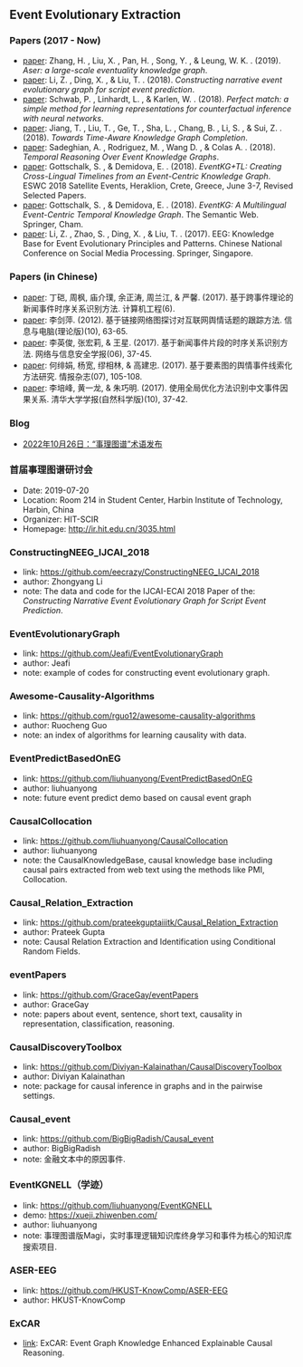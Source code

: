 ## **Event Evolutionary Extraction**


### Papers (2017 - Now)
  * [paper](https://arxiv.org/abs/1905.00270): Zhang, H. , Liu, X. , Pan, H. , Song, Y. , & Leung, W. K. . (2019). *Aser: a large-scale eventuality knowledge graph*.
  * [paper](https://arxiv.org/abs/1805.05081): Li, Z. , Ding, X. , & Liu, T. . (2018). *Constructing narrative event evolutionary graph for script event prediction*.
  * [paper](https://arxiv.org/abs/1810.00656v1): Schwab, P. , Linhardt, L. , & Karlen, W. . (2018). *Perfect match: a simple method for learning representations for counterfactual inference with neural networks*.
  * [paper](https://paperswithcode.com/paper/towards-time-aware-knowledge-graph-completion): Jiang, T. , Liu, T. , Ge, T. , Sha, L. , Chang, B. , Li, S. , & Sui, Z. . (2018). *Towards Time-Aware Knowledge Graph Completion*.
  * [paper](https://dsr.cise.ufl.edu/temporal-reasoning-over-event-knowledge-graphs/): Sadeghian, A. , Rodriguez, M. , Wang D. , & Colas A. . (2018). *Temporal Reasoning Over Event Knowledge Graphs*.
  * [paper](https://link.springer.com/chapter/10.1007/978-3-319-98192-5_31): Gottschalk, S. , & Demidova, E. . (2018). *EventKG+TL: Creating Cross-Lingual Timelines from an Event-Centric Knowledge Graph*. ESWC 2018 Satellite Events, Heraklion, Crete, Greece, June 3-7, Revised Selected Papers. 
  * [paper](https://www.researchgate.net/publication/325529405_EventKG_A_Multilingual_Event-Centric_Temporal_Knowledge_Graph): Gottschalk, S. , & Demidova, E. . (2018). *EventKG: A Multilingual Event-Centric Temporal Knowledge Graph*. The Semantic Web. Springer, Cham.
  * [paper](https://link.springer.com/chapter/10.1007/978-981-10-6805-8_4): Li, Z. , Zhao, S. , Ding, X. , & Liu, T. . (2017). EEG: Knowledge Base for Event Evolutionary Principles and Patterns. Chinese National Conference on Social Media Processing. Springer, Singapore.

### Papers (in Chinese)
  * [paper](http://www.cnki.com.cn/Article/CJFDTOTAL-JSJC201706031.htm): 丁硙, 周枫, 庙介璞, 余正涛, 周兰江, & 严馨. (2017). 基于跨事件理论的新闻事件时序关系识别方法. 计算机工程(6).
  * [paper](http://www.cnki.com.cn/Article/CJFDTotal-XXDL201210040.htm): 李剑萍. (2012). 基于链接网络图探讨对互联网舆情话题的跟踪方法. 信息与电脑(理论版)(10), 63-65.
  * [paper](http://www.cnki.com.cn/Article/CJFDTotal-WXAQ201706004.htm): 李英俊, 张宏莉, & 王星. (2017). 基于新闻事件片段的时序关系识别方法. 网络与信息安全学报(06), 37-45.
  * [paper](http://www.cnki.com.cn/Article/CJFDTOTAL-QBZZ201707018.htm): 何绯娟, 杨宽, 缪相林, & 高建忠. (2017). 基于要素图的舆情事件线索化方法研究. 情报杂志(07), 105-108.
  * [paper](http://www.cnki.com.cn/Article/CJFDTOTAL-QHXB201710006.htm): 李培峰, 黄一龙, & 朱巧明. (2017). 使用全局优化方法识别中文事件因果关系. 清华大学学报(自然科学版)(10), 37-42.

### Blog
  * [2022年10月26日：“事理图谱”术语发布](https://mp.weixin.qq.com/s/s-RLF6bPivHK5RsOU5A2lw)

### 首届事理图谱研讨会
  * Date: 2019-07-20
  * Location:  Room 214 in Student Center, Harbin Institute of Technology, Harbin, China
  * Organizer: HIT-SCIR
  * Homepage: http://ir.hit.edu.cn/3035.html

### ConstructingNEEG_IJCAI_2018
  * link: https://github.com/eecrazy/ConstructingNEEG_IJCAI_2018
  * author: Zhongyang Li 
  * note: The data and code for the IJCAI-ECAI 2018 Paper of the: *Constructing Narrative Event Evolutionary Graph for Script Event Prediction*.

### EventEvolutionaryGraph
  * link: https://github.com/Jeafi/EventEvolutionaryGraph
  * author: Jeafi
  * note: example of codes for constructing event evolutionary graph.

### Awesome-Causality-Algorithms
  * link: https://github.com/rguo12/awesome-causality-algorithms
  * author: Ruocheng Guo 
  * note: an index of algorithms for learning causality with data.

### EventPredictBasedOnEG
  * link: https://github.com/liuhuanyong/EventPredictBasedOnEG
  * author: liuhuanyong
  * note: future event predict demo based on causal event graph

### CausalCollocation
  * link: https://github.com/liuhuanyong/CausalCollocation
  * author: liuhuanyong
  * note: the CausalKnowledgeBase, causal knowledge base including causal pairs extracted from web text using the methods like PMI, Collocation.
  
### Causal_Relation_Extraction
  * link: https://github.com/prateekguptaiiitk/Causal_Relation_Extraction
  * author: Prateek Gupta 
  * note: Causal Relation Extraction and Identification using Conditional Random Fields.
  
### eventPapers
  * link: https://github.com/GraceGay/eventPapers
  * author: GraceGay
  * note: papers about event, sentence, short text, causality in representation, classification, reasoning.
  
### CausalDiscoveryToolbox
  * link: https://github.com/Diviyan-Kalainathan/CausalDiscoveryToolbox
  * author: Diviyan Kalainathan
  * note: package for causal inference in graphs and in the pairwise settings.
  
### Causal_event
  * link: https://github.com/BigBigRadish/Causal_event
  * author: BigBigRadish
  * note: 金融文本中的原因事件.

### EventKGNELL（学迹）
  * link: https://github.com/liuhuanyong/EventKGNELL
  * demo: https://xueji.zhiwenben.com/
  * author: liuhuanyong
  * note: 事理图谱版Magi，实时事理逻辑知识库终身学习和事件为核心的知识库搜索项目.
  
### ASER-EEG
  * link: https://github.com/HKUST-KnowComp/ASER-EEG
  * author: HKUST-KnowComp

### ExCAR
  * [link](https://aclanthology.org/2021.acl-long.183.pdf): ExCAR: Event Graph Knowledge Enhanced Explainable Causal Reasoning.
